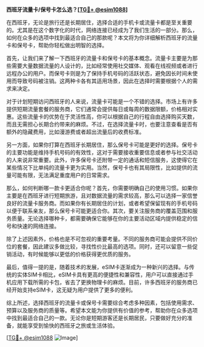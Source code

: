 **西班牙流量卡/保号卡怎么选？[[TG💪+ @esim1088](https://t.me/s/esim1088)]**

在西班牙，无论是旅行还是长期居住，选择合适的手机卡或流量卡都是至关重要的。尤其是在这个数字化的时代，网络连接已经成为了我们生活的一部分。那么，如何在众多的选项中找到最适合自己的那款呢？本文将为你详细解析西班牙的流量卡和保号卡，帮助你轻松做出明智的选择。

首先，让我们来了解一下西班牙的流量卡和保号卡的基本概念。流量卡主要是为那些需要大量数据流量的人设计的，比如经常使用社交媒体、观看在线视频或者进行远程办公的用户。而保号卡则是为了保持手机号码的活跃状态，避免因长时间未使用而导致号码被注销。这两种卡各有其适用场景，因此在选择时需要根据个人的需求来决定。

对于计划短期访问西班牙的人来说，流量卡可能是一个不错的选择。市场上有许多提供短期流量套餐的服务商，它们通常会提供每日或每周的数据限额，价格相对实惠。这些流量卡的优势在于灵活性高，你可以根据自己的行程自由选择购买天数，而且无需担心长期合约带来的麻烦。不过，在选择流量卡时，也要注意查看是否有额外的隐藏费用，比如漫游费或者超出流量后的收费标准。

另一方面，如果你打算在西班牙长期居住，那么保号卡可能是更好的选择。保号卡的主要功能是维持手机号码的有效性，这对于需要接收重要信息或者参与社交活动的人来说非常重要。此外，许多保号卡还附带一定的通话和短信服务，这使得它在某些情况下比单纯的流量卡更为实用。当然，保号卡也有其局限性，比如提供的流量可能有限，无法满足重度用户的日常需求。

那么，如何判断哪一款卡更适合你呢？首先，你需要明确自己的使用习惯。如果你主要是在西班牙进行短期旅游，且对数据流量的需求较高，那么可以选择一家信誉良好的流量卡服务商。而如果你有长期居住的计划，或者希望保留现有的手机号码以便于联系亲友，那么保号卡可能更适合你。其次，要关注服务商的覆盖范围和服务质量。无论选择哪种卡，都需要确保它能够在你的主要活动区域内提供稳定的信号和快速的网络连接。

除了上述因素外，价格也是不可忽视的重要考量。不同的服务商可能会提供不同价位的套餐，因此建议多做比较，寻找性价比最高的选项。同时，还可以留意一些促销活动，有时候能够以更低的价格获得更优质的服务。

最后，值得一提的是，随着技术的发展，eSIM卡逐渐成为一种新兴的选择。与传统的实体SIM卡相比，eSIM卡具有更高的便捷性和兼容性，用户可以直接通过手机应用下载所需的卡包，省去了更换物理卡的麻烦。目前，许多西班牙的服务商已经开始支持eSIM卡，这无疑为用户提供了更多的便利。

综上所述，选择西班牙的流量卡或保号卡需要综合考虑多种因素，包括使用需求、预算以及服务商的质量等。希望本文能为你提供有价值的参考，帮助你在众多选项中找到最适合自己的一款。无论你是短期游客还是长期居民，只要做好充分的准备，就能享受到愉快的西班牙之旅或生活体验。

[[TG💪+ @esim1088](https://t.me/s/esim1088) ![Image](https://i.postimg.cc/4NQfJmqS/Snipaste-2025-05-13-00-14-12.png)]
